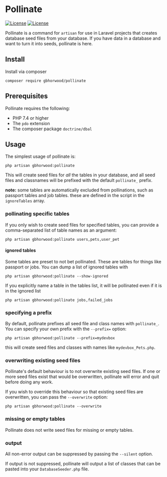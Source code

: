 # Pollinate
[![License](http://poser.pugx.org/gbhorwood/pollinate/license)](https://packagist.org/packages/gbhorwood/pollinate)
[![License](http://poser.pugx.org/gbhorwood/pollinate/require/php)](https://packagist.org/packages/gbhorwood/pollinate)

Pollinate is a command for `artisan` for use in Laravel projects that creates database seed files from your database. If you have data in a database and want to turn it into seeds, pollinate is here.

## Install
Install via composer

```shell
composer require gbhorwood/pollinate
```

## Prerequisites
Pollinate requires the following:

* PHP 7.4 or higher
* The `pdo` extension
* The composer package `doctrine/dbal`

## Usage
The simplest usage of pollinate is:

```shell
php artisan gbhorwood:pollinate
```

This will create seed files for _all_ the tables in your database, and all seed files and classnames will be prefixed with the default `pollinate_` prefix.

**note:** some tables are automatically excluded from pollinations, such as passport tables and job tables. these are defined in the script in the `ignoreTables` array.

### pollinating specific tables
If you only wish to create seed files for specified tables, you can provide a comma-separated list of table names as an argument:

```shell
php artisan gbhorwood:pollinate users,pets,user_pet
```

#### ignored tables
Some tables are preset to not bet pollinated. These are tables for things like passport or jobs. You can dump a list of ignored tables with

```shell
php artisan gbhorwood:pollinate --show-ignored
```

If you explicitly name a table in the tables list, it will be pollinated even if it is in the ignored list

```shell
php artisan gbhorwood:pollinate jobs,failed_jobs
```


### specifying a prefix
By default, pollinate prefixes all seed file and class names with `pollinate_`. You can specify your own prefix with the `--prefix=` option:

```shell
php artisan gbhorwood:pollinate --prefix=mydevbox
```

this will create seed files and classes with names like `mydevbox_Pets.php`.

### overwriting existing seed files
Pollinate's default behaviour is to not overwrite existing seed files. If one or more seed files exist that would be overwritten, pollinate will error and quit before doing any work.

If you wish to override this behaviour so that existing seed files are overwritten, you can pass the `--overwrite` option:

```shell
php artisan gbhorwood:pollinate --overwrite
```

### missing or empty tables
Pollinate does not write seed files for missing or empty tables.

### output
All non-error output can be suppressed by passing the `--silent` option.

If output is not suppressed, pollinate will output a list of classes that can be pasted into your `DatabaseSeeder.php` file.
